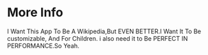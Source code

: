 # More Info
I Want This App To Be A Wikipedia,But EVEN BETTER.I Want It To Be customizable, And For Children.
i also need it to Be PERFECT IN PERFORMANCE.So Yeah.
